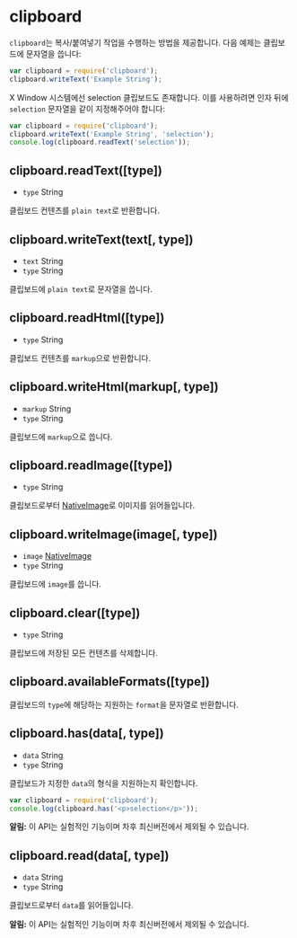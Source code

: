 ﻿# clipboard

`clipboard`는 복사/붙여넣기 작업을 수행하는 방법을 제공합니다. 다음 예제는 클립보드에 문자열을 씁니다:

```javascript
var clipboard = require('clipboard');
clipboard.writeText('Example String');
```

X Window 시스템에선 selection 클립보드도 존재합니다. 이를 사용하려면 인자 뒤에 `selection` 문자열을 같이 지정해주어야 합니다:

```javascript
var clipboard = require('clipboard');
clipboard.writeText('Example String', 'selection');
console.log(clipboard.readText('selection'));
```

## clipboard.readText([type])

* `type` String

클립보드 컨텐츠를 `plain text`로 반환합니다.

## clipboard.writeText(text[, type])

* `text` String
* `type` String

클립보드에 `plain text`로 문자열을 씁니다.

## clipboard.readHtml([type])

* `type` String

클립보드 컨텐츠를 `markup`으로 반환합니다.

## clipboard.writeHtml(markup[, type])

* `markup` String
* `type` String

클립보드에 `markup`으로 씁니다.

## clipboard.readImage([type])

* `type` String

클립보드로부터 [NativeImage](native-image-ko.md)로 이미지를 읽어들입니다.

## clipboard.writeImage(image[, type])

* `image` [NativeImage](native-image-ko.md)
* `type` String

클립보드에 `image`를 씁니다.

## clipboard.clear([type])

* `type` String

클립보드에 저장된 모든 컨텐츠를 삭제합니다.

## clipboard.availableFormats([type])

클립보드의 `type`에 해당하는 지원하는 `format`을 문자열로 반환합니다.

## clipboard.has(data[, type])

* `data` String
* `type` String

클립보드가 지정한 `data`의 형식을 지원하는지 확인합니다.

```javascript
var clipboard = require('clipboard');
console.log(clipboard.has('<p>selection</p>'));
```

**알림:** 이 API는 실험적인 기능이며 차후 최신버전에서 제외될 수 있습니다.

## clipboard.read(data[, type])

* `data` String
* `type` String

클립보드로부터 `data`를 읽어들입니다.

**알림:** 이 API는 실험적인 기능이며 차후 최신버전에서 제외될 수 있습니다.
